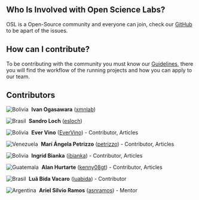 
<!--

.. title: Team

.. slug: Team

.. date: 2022-03-31

.. author: Lua Bida Vacaro

.. tags:

.. category:

.. link:

.. description:

.. type: text

-->

  

## Who Is Involved with Open Science Labs?



OSL is a Open-Source community and everyone can join, check our [GitHub](https://github.com/OpenScienceLabs/opensciencelabs.github.io) to be apart of the issues.
  

## How can I contribute?

  
To be contributing with the community you must know our [Guidelines](https://opensciencelabs.org/guidelines/list/), there you will find the workflow of the running projects and how you can apply to our team. 

  
## Contributors


![Bolivia](/images/flags/bo.png)&nbsp;&nbsp;**Ivan Ogasawara** ([xmnlab](https://github.com/xmnlab))


![Brasil](/images/flags/br.png)&nbsp;&nbsp;**Sandro Loch** ([esloch](https://github.com/esloch))


![Bolivia](/images/flags/bo.png)&nbsp;&nbsp;**Ever Vino** ([EverVino](https://github.com/EverVino)) - Contributor, Articles


![Venezuela](/images/flags/ve.png)&nbsp;&nbsp;**Marí Ángela Petrizzo** ([petrizzo](https://github.com/petrizzo)) - Contributor, Articles


![Bolivia](/images/flags/bo.png)&nbsp;&nbsp;**Ingrid Bianka** ([ibianka](https://github.com/ibianka)) - Contributor, Articles


![Guatemala](/images/flags/gt.png)&nbsp;&nbsp;**Alan Hurtarte** ([kenny08gt](https://github.com/kenny08gt)) - Contributor, Articles


![Brasil](/images/flags/br.png)&nbsp;&nbsp;**Luã Bida Vacaro** ([luabida](https://github.com/luabida)) - Contributor


![Argentina](/images/flags/ar.png)&nbsp;&nbsp;**Ariel Silvio Ramos** ([asnramos](https://github.com/asnramos)) - Mentor


<!--
talvez fique melhor dividido com as funcoes abaixo, mas vejo que alguns fazem mais de uma funcao
## Mentors
## Articles
## Translators
-->

 
